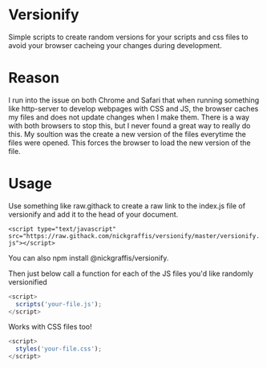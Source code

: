 # Versionify
Simple scripts to create random versions for your scripts and css files to avoid your browser cacheing your changes during development.

# Reason
I run into the issue on both Chrome and Safari that when running something like http-server to develop webpages with CSS and JS, the browser caches my files and does not update changes when I make them. There is a way with both browsers to stop this, but I never found a great way to really do this. My soultion was the create a new version of the files everytime the files were opened. This forces the browser to load the new version of the file.

# Usage
<p>Use something like raw.githack to create a raw link to the index.js file of versionify and add it to the head of your document.</p>

```<script type="text/javascript" src="https://raw.githack.com/nickgraffis/versionify/master/versionify.js"></script>``` 

<p>You can also npm install @nickgraffis/versionify.</p>

<p>Then just below call a function for each of the JS files you'd like randomly versionified</p>

  ```javascript
  <script>
    scripts('your-file.js');
  </script>
  ``` 
<p>Works with CSS files too!</p>

  ```javascript
  <script>
    styles('your-file.css');
  </script>
  ``` 
